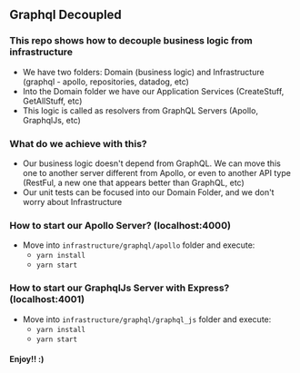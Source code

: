 ## Graphql Decoupled
### This repo shows how to decouple business logic from infrastructure

- We have two folders: Domain (business logic) and Infrastructure (graphql - apollo, repositories, datadog, etc)
- Into the Domain folder we have our Application Services (CreateStuff, GetAllStuff, etc)
- This logic is called as resolvers from GraphQL Servers (Apollo, GraphqlJs, etc)

### What do we achieve with this?
- Our business logic doesn't depend from GraphQL. We can move this one to another server different from Apollo, or even to another API type (RestFul, a new one that appears better than GraphQL, etc)
- Our unit tests can be focused into our Domain Folder, and we don't worry about Infrastructure

### How to start our Apollo Server? (localhost:4000)
- Move into `infrastructure/graphql/apollo` folder and execute:
    - `yarn install`
    - `yarn start`

### How to start our GraphqlJs Server with Express? (localhost:4001)
- Move into `infrastructure/graphql/graphql_js` folder and execute:
  - `yarn install`
  - `yarn start`

#### Enjoy!! :)